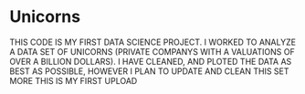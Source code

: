 # Unicorns 
THIS CODE IS MY FIRST DATA SCIENCE PROJECT. I WORKED TO ANALYZE A DATA SET OF UNICORNS
(PRIVATE COMPANYS WITH A VALUATIONS OF OVER A BILLION DOLLARS). I HAVE CLEANED,
AND PLOTED THE DATA AS BEST AS POSSIBLE, HOWEVER I PLAN TO UPDATE AND CLEAN THIS SET MORE 
THIS IS MY FIRST UPLOAD
